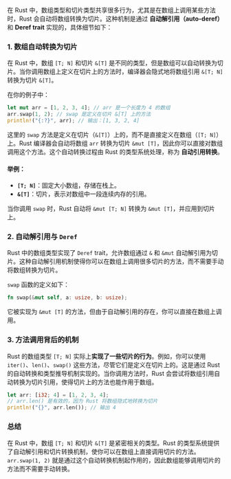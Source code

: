 在 Rust 中，数组类型和切片类型共享很多行为，尤其是在数组上调用某些方法时，Rust 会自动将数组转换为切片。这种机制是通过 **自动解引用（auto-deref）** 和 **Deref trait** 实现的，具体细节如下：

### 1. **数组自动转换为切片**

在 Rust 中，数组 `[T; N]` 和切片 `&[T]` 是不同的类型，但是数组可以自动转换为切片。当你调用数组上定义在切片上的方法时，编译器会隐式地将数组引用 `&[T; N]` 转换为切片 `&[T]`。

在你的例子中：

```rust
let mut arr = [1, 2, 3, 4]; // arr 是一个长度为 4 的数组
arr.swap(1, 2); // swap 是定义在切片 &[T] 上的方法
println!("{:?}", arr); // 输出：[1, 3, 2, 4]
```

这里的 `swap` 方法是定义在切片（`&[T]`）上的，而不是直接定义在数组（`[T; N]`）上。Rust 编译器会自动将数组 `arr` 转换为切片 `&mut [T]`，因此你可以直接对数组调用这个方法。这个自动转换过程由 Rust 的类型系统处理，称为 **自动引用转换**。

#### 举例：
- **`[T; N]`**：固定大小数组，存储在栈上。
- **`&[T]`**：切片，表示对数组中一段连续内存的引用。

当你调用 `swap` 时，Rust 自动将 `&mut [T; N]` 转换为 `&mut [T]`，并应用到切片上。

### 2. **自动解引用与 `Deref`**

Rust 中的数组类型实现了 `Deref` trait，允许数组通过 `&` 和 `&mut` 自动解引用为切片。这种自动解引用机制使得你可以在数组上调用很多切片的方法，而不需要手动将数组转换为切片。

`swap` 函数的定义如下：

```rust
fn swap(&mut self, a: usize, b: usize);
```

它被实现为 `&mut [T]` 的方法，但由于自动解引用的存在，你可以直接在数组上调用。

### 3. **方法调用背后的机制**

Rust 的数组类型 `[T; N]` 实际上**实现了一些切片的行为**。例如，你可以使用 `iter()`、`len()`、`swap()` 这些方法，尽管它们是定义在切片上的。这是通过 Rust 的自动转换和类型推导机制实现的。当你调用方法时，Rust 会尝试将数组引用自动转换为切片引用，使得切片上的方法也能作用于数组。

```rust
let arr: [i32; 4] = [1, 2, 3, 4];
// arr.len() 是有效的，因为 Rust 将数组隐式地转换为切片
println!("{}", arr.len()); // 输出 4
```

### 总结

在 Rust 中，数组 `[T; N]` 和切片 `&[T]` 是紧密相关的类型。Rust 的类型系统提供了自动解引用和切片转换机制，使你可以在数组上直接调用切片的方法。`arr.swap(1, 2)` 就是通过这个自动转换机制起作用的，因此数组能够调用切片的方法而不需要手动转换。

